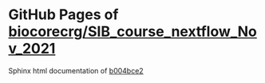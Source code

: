 GitHub Pages of [biocorecrg/SIB_course_nextflow_Nov_2021](https://github.com/biocorecrg/SIB_course_nextflow_Nov_2021.git)
===
Sphinx html documentation of [b004bce2](https://github.com/biocorecrg/SIB_course_nextflow_Nov_2021/tree/b004bce2dbab14b062ed9fb2a7d7db3b8758f821)
